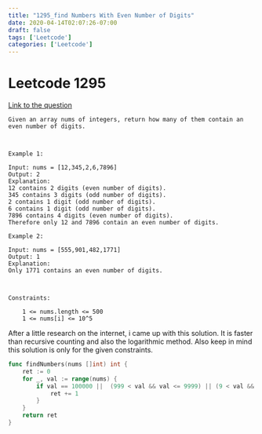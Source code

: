 ```yaml
---
title: "1295_find Numbers With Even Number of Digits"
date: 2020-04-14T02:07:26-07:00
draft: false
tags: ['Leetcode']
categories: ['Leetcode']
---
```

# Leetcode 1295
[Link to the question](https://leetcode.com/problems/find-numbers-with-even-number-of-digits/ "Find Numbers with Even Number of Digits")
```
Given an array nums of integers, return how many of them contain an even number of digits.

 

Example 1:

Input: nums = [12,345,2,6,7896]
Output: 2
Explanation: 
12 contains 2 digits (even number of digits). 
345 contains 3 digits (odd number of digits). 
2 contains 1 digit (odd number of digits). 
6 contains 1 digit (odd number of digits). 
7896 contains 4 digits (even number of digits). 
Therefore only 12 and 7896 contain an even number of digits.

Example 2:

Input: nums = [555,901,482,1771]
Output: 1 
Explanation: 
Only 1771 contains an even number of digits.

 

Constraints:

    1 <= nums.length <= 500
    1 <= nums[i] <= 10^5
```
After a little research on the internet, i came up with this solution. It is faster than recursive counting and also the logarithmic method. Also keep in mind this solution is only for the given constraints.
```go
func findNumbers(nums []int) int {
    ret := 0
    for _, val := range(nums) {
        if val == 100000 ||  (999 < val && val <= 9999) || (9 < val && val <= 99) {
            ret += 1
        }
    }
    return ret
}
```